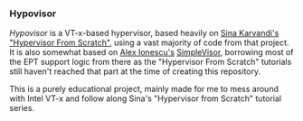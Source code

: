 ### Hypovisor

*Hypovisor* is a VT-x-based hypervisor, based heavily on [Sina Karvandi's](https://github.com/SinaKarvandi) ["Hypervisor From Scratch"](https://github.com/SinaKarvandi/Hypervisor-From-Scratch), using a vast majority of code from that project. It is also somewhat based on [Alex Ionescu's](https://github.com/ionescu007) [SimpleVisor](https://github.com/ionescu007/SimpleVisor), borrowing most of the EPT support logic from there as the "Hypervisor From Scratch" tutorials still haven't reached that part at the time of creating this repository.

This is a purely educational project, mainly made for me to mess around with Intel VT-x and follow along Sina's "Hypervisor from Scratch" tutorial series.

